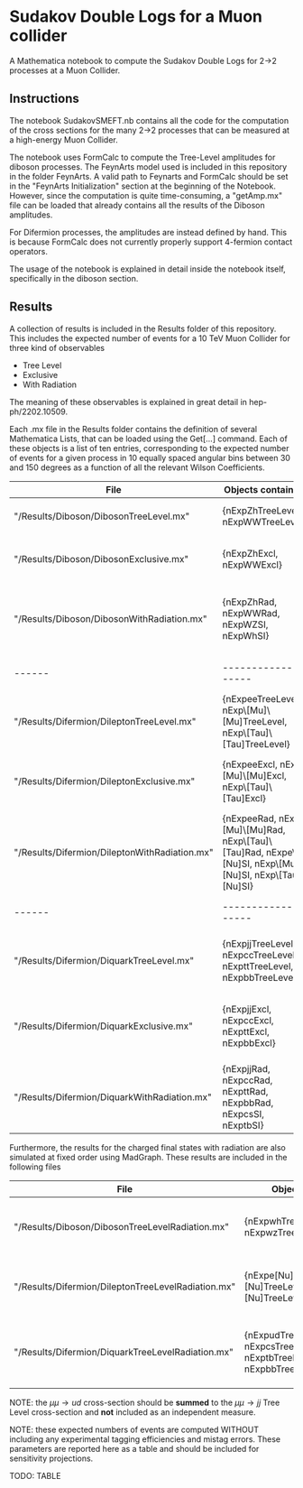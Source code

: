 # Sudakov Double Logs for a Muon collider

A Mathematica notebook to compute the Sudakov Double Logs for 2->2 processes at a Muon Collider.

## Instructions

The notebook SudakovSMEFT.nb contains all the code for the computation of the cross sections for the many 2->2 processes that can be measured at a high-energy Muon Collider.

The notebook uses FormCalc to compute the Tree-Level amplitudes for diboson processes. The FeynArts model used is included in this repository in the folder FeynArts.
A valid path to Feynarts and FormCalc should be set in the "FeynArts Initialization" section at the beginning of the Notebook.
However, since the computation is quite time-consuming, a "getAmp.mx" file can be loaded that already contains all the results of the Diboson amplitudes.

For Difermion processes, the amplitudes are instead defined by hand. This is because FormCalc does not currently properly support 4-fermion contact operators.

The usage of the notebook is explained in detail inside the notebook itself, specifically in the diboson section.

## Results

A collection of results is included in the Results folder of this repository. This includes the expected number of events for a 10 TeV Muon Collider for three kind of observables
- Tree Level
- Exclusive
- With Radiation

The meaning of these observables is explained in great detail in hep-ph/2202.10509.

Each .mx file in the Results folder contains the definition of several Mathematica Lists, that can be loaded using the Get[...] command.
Each of these objects is a list of ten entries, corresponding to the expected number of events for a given process in 10 equally spaced angular bins between 30 and 150 degrees as a function of all the relevant Wilson Coefficients.

| File | Objects contained | Explanations |
|------|-------------------|-------------------|
|"/Results/Diboson/DibosonTreeLevel.mx"| {nExpZhTreeLevel, nExpWWTreeLevel} | $\mu\mu\to Zh$ and $\mu\mu\to WW$ at Tree Level |
|"/Results/Diboson/DibosonExclusive.mx"| {nExpZhExcl, nExpWWExcl} | $\mu\mu\to Zh$ and $\mu\mu\to WW$ at Exclusive Level |
|"/Results/Diboson/DibosonWithRadiation.mx"| {nExpZhRad, nExpWWRad, nExpWZSI, nExpWhSI} | $\mu\mu\to Zh$, $\mu\mu\to WW$, $\mu\mu\to WZ$ and $\mu\mu\to Wh$ With Radiation |
|------|-------------------|-------------------|
|"/Results/Difermion/DileptonTreeLevel.mx"| {nExpeeTreeLevel, nExp\\[Mu]\\[Mu]TreeLevel, nExp\\[Tau]\\[Tau]TreeLevel} | $\mu\mu\to ee$, $\mu\mu\to \mu\mu$ and $\mu\mu\to \tau\tau$ at Tree Level |
|"/Results/Difermion/DileptonExclusive.mx"| {nExpeeExcl, nExp\\[Mu]\\[Mu]Excl, nExp\\[Tau]\\[Tau]Excl} | $\mu\mu\to ee$, $\mu\mu\to \mu\mu$ and $\mu\mu\to \tau\tau$ at Exclusive Level |
|"/Results/Difermion/DileptonWithRadiation.mx"| {nExpeeRad, nExp\\[Mu]\\[Mu]Rad, nExp\\[Tau]\\[Tau]Rad, nExpe\\[Nu]SI, nExp\\[Mu]\\[Nu]SI, nExp\\[Tau]\\[Nu]SI} | $\mu\mu\to ee$, $\mu\mu\to \mu\mu$ , $\mu\mu\to \tau\tau$, $\mu\mu\to \nu e$, $\mu\mu\to \nu\mu$ and $\mu\mu\to \nu\tau$ With Radiation |
|------|-------------------|-------------------|
|"/Results/Difermion/DiquarkTreeLevel.mx"| {nExpjjTreeLevel, nExpccTreeLevel, nExpttTreeLevel, nExpbbTreeLevel} | $\mu\mu\to jj$, $\mu\mu\to cc$ , $\mu\mu\to tt$ and $\mu\mu\to bb$ at Tree Level |
|"/Results/Difermion/DiquarkExclusive.mx"| {nExpjjExcl, nExpccExcl, nExpttExcl, nExpbbExcl} | $\mu\mu\to jj$, $\mu\mu\to cc$ , $\mu\mu\to tt$ and $\mu\mu\to bb$ at Exclusive Level |
|"/Results/Difermion/DiquarkWithRadiation.mx"| {nExpjjRad, nExpccRad, nExpttRad, nExpbbRad, nExpcsSI, nExptbSI} | $\mu\mu\to jj$, $\mu\mu\to cc$ , $\mu\mu\to tt$, $\mu\mu\to bb$, $\mu\mu\to cj$ and $\mu\mu\to tb$ With Radiation |

Furthermore, the results for the charged final states with radiation are also simulated at fixed order using MadGraph. These results are included in the following files

| File | Objects contained | Explanations |
|------|-------------------|-------------------|
|"/Results/Diboson/DibosonTreeLevelRadiation.mx"| {nExpwhTreeLevel, nExpwzTreeLevel} | $\mu\mu\to Wh$ and $\mu\mu\to WZ$ with Ratiation at fixed order |
|"/Results/Difermion/DileptonTreeLevelRadiation.mx"| {nExpe\[Nu]TreeLevel,nExp\[Mu]\[Nu]TreeLevel, nExp\[Tau]\[Nu]TreeLevel} | $\mu\mu\to e\nu$, $\mu\mu\to \mu\nu$ and $\mu\mu\to \tau\nu$ with Ratiation at fixed order |
|"/Results/Difermion/DiquarkTreeLevelRadiation.mx"| {nExpudTreeLevel, nExpcsTreeLevel, nExptbTreeLevel, nExpbbTreeLevel} | $\mu\mu\to ud$, $\mu\mu\to cs$ , $\mu\mu\to tb$ and $\mu\mu\to bb$ with Ratiation at fixed order |

NOTE: the $\mu\mu\to ud$ cross-section should be **summed** to the $\mu\mu\to jj$ Tree Level cross-section and **not** included as an independent measure. 

NOTE: these expected numbers of events are computed WITHOUT including any experimental tagging efficiencies and mistag errors. These parameters are reported here as a table and should be included for sensitivity projections.

TODO: TABLE


















